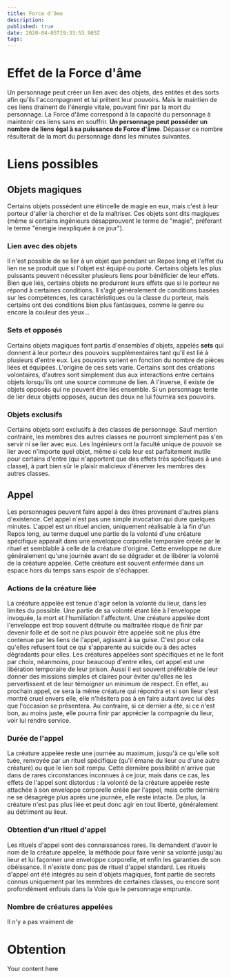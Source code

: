 ```yaml
---
title: Force d'âme
description: 
published: true
date: 2020-04-05T19:33:53.903Z
tags: 
---
```


# Effet de la Force d'âme
Un personnage peut créer un lien avec des objets, des entités et des sorts afin qu'ils l'accompagnent et lui prêtent leur pouvoirs. Mais le maintien de ces liens drainent de l'énergie vitale, pouvant finir par la mort du personnage. La Force d'âme correspond à la capacité du personnage à maintenir ces liens sans en souffrir. **Un personnage peut posséder un nombre de liens égal à sa puissance de Force d'âme**. Dépasser ce nombre résulterait de la mort du personnage dans les minutes suivantes.

# Liens possibles
## Objets magiques
Certains objets possèdent une étincelle de magie en eux, mais c'est à leur porteur d'aller la chercher et de la maîtriser. Ces objets sont dits magiques (même si certains ingénieurs désapprouvent le terme de "magie", préferant le terme "énergie inexpliquée à ce jour").
### Lien avec des objets
Il n'est possible de se lier à un objet que pendant un Repos long et l'effet du lien ne se produit que si l'objet est équipé ou porté. Certains objets les plus puissants peuvent nécessiter plusieurs liens pour bénéficier de leur effets.
Bien que liés, certains objets ne produiront leurs effets que si le porteur ne répond à certaines conditions. Il s'agit généralement de conditions basées sur les compétences, les caractéristiques ou la classe du porteur, mais certains ont des conditions bien plus fantasques, comme le genre ou encore la couleur des yeux...

### Sets et opposés
Certains objets magiques font partis d'ensembles d'objets, appelés **sets** qui donnent à leur porteur des pouvoirs supplémentaires tant qu'il est lié à plusieurs d'entre eux. Les pouvoirs varient en fonction du nombre de pièces liées et équipées. L'origine de ces sets varie. Certains sont des créations volontaires, d'autres sont simplement dus aux interactions entre certains objets lorsqu'ils ont une source commune de lien.
A l'inverse, il existe de objets opposés qui ne peuvent être liés ensemble. Si un personnage tente de lier deux objets opposés, aucun des deux ne lui fournira ses pouvoirs.

### Objets exclusifs
Certains objets sont exclusifs à des classes de personnage. Sauf mention contraire, les membres des autres classes ne pourront simplement pas s'en servir ni se lier avec eux.
Les Ingénieurs ont la faculté unique de pouvoir se lier avec n'importe quel objet, même si cela leur est parfaitement inutile pour certains d'entre (qui n'apportent que des effets très spécifiques à une classe), à part bien sûr le plaisir malicieux d'énerver les membres des autres classes.

## Appel
Les personnages peuvent faire appel à des êtres provenant d'autres plans d'existence. Cet appel n'est pas une simple invocation qui dure quelques minutes. L'appel est un rituel ancien, uniquement réalisable à la fin d'un Repos long, au terme duquel une partie de la volonté d'une créature spécifique apparaît dans une enveloppe corporelle temporaire créée par le rituel et semblable à celle de la créature d'origine. Cette enveloppe ne dure généralement qu'une journée avant de se dégrader et de libérer la volonté de la créature appelée. Cette créature est souvent enfermée dans un espace hors du temps sans espoir de s'échapper.
### Actions de la créature liée
La créature appelée est tenue d'agir selon la volonté du lieur, dans les limites du possible. Une partie de sa volonté étant liée à l'enveloppe invoquée, la mort et l'humiliation l'affectent. Une créature appelée dont l'enveloppe est trop souvent détruite ou maltraitée risque de finir par devenir folle et de soit ne plus pouvoir être appelée soit ne plus être contenue par les liens de l'appel, agissant à sa guise. C'est pour cela qu'elles refusent tout ce qui s'apparente au suicide ou à des actes dégradants pour elles.
Les créatures appelées sont spécifiques et ne le font par choix, néanmoins, pour beaucoup d'entre elles, cet appel est une libération temporaire de leur prison. Aussi il est souvent préférable de leur donner des missions simples et claires pour éviter qu'elles ne les pervertissent et de leur témoigner un minimum de respect. En effet, au prochain appel, ce sera la même créature qui répondra et si son lieur s'est montré cruel envers elle, elle n'hésitera pas à en faire autant avec lui dès que l'occasion se présentera. Au contraire, si ce dernier a été, si ce n'est bon, au moins juste, elle pourra finir par apprécier la compagnie du lieur, voir lui rendre service.
### Durée de l'appel
La créature appelée reste une journée au maximum, jusqu'à ce qu'elle soit tuée, renvoyée par un rituel spécifique (qu'il émane du lieur ou d'une autre créature) ou que le lien soit rompu. Cette dernière possibilité n'arrive que dans de rares circonstances inconnues à ce jour, mais dans ce cas, les effets de l'appel sont distordus : la volonté de la créature appelée reste attachée à son enveloppe corporelle créée par l'appel, mais cette dernière ne se désagrège plus après une journée, elle reste intacte. De plus, la créature n'est pas plus liée et peut donc agir en tout liberté, généralement au détriment au lieur.
### Obtention d'un rituel d'appel
Les rituels d'appel sont des connaissances rares. Ils demandent d'avoir le nom de la créature appelée, la méthode pour faire venir sa volonté jusqu'au lieur et lui façonner une enveloppe corporelle, et enfin les garanties de son obéissance. Il n'existe donc pas de rituel d'appel standard.
Les rituels d'appel ont été intégrés au sein d'objets magiques, font partie de secrets connus uniquement par les membres de certaines classes, ou encore sont profondément enfouis dans la Voie que le personnage emprunte.
### Nombre de créatures appelées
Il n'y a pas vraiment de 

# Obtention
Your content here